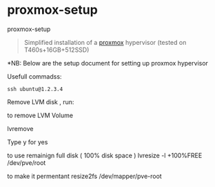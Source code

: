 # proxmox-setup
proxmox-setup

> Simplified installation of a [proxmox](https://www.wireguard.com/) hypervisor (tested on T460s+16GB+512SSD)

*NB: Below are the setup document for setting up proxmox hypervisor

Usefull commadss:

    ssh ubuntu@1.2.3.4

Remove LVM disk , run:

to remove LVM Volume

lvremove 

Type y for yes

to use remainign full disk ( 100% disk space )
lvresize -l +100%FREE /dev/pve/root

to make it permentant 
resize2fs /dev/mapper/pve-root

